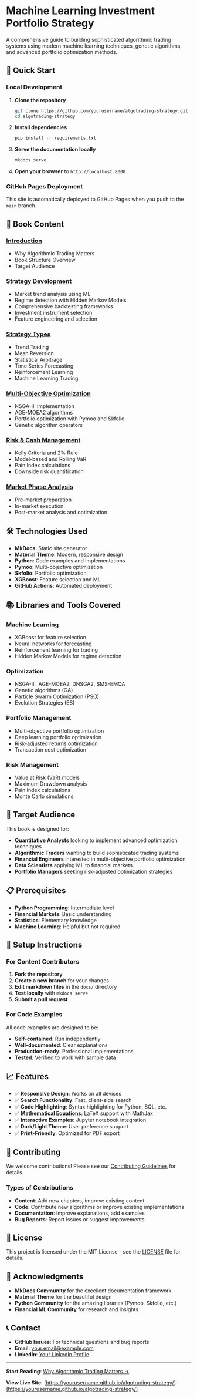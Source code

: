 # Machine Learning Investment Portfolio Strategy

A comprehensive guide to building sophisticated algorithmic trading systems using modern machine learning techniques, genetic algorithms, and advanced portfolio optimization methods.

## 🚀 Quick Start

### Local Development

1. **Clone the repository**
   ```bash
   git clone https://github.com/yourusername/algotrading-strategy.git
   cd algotrading-strategy
   ```

2. **Install dependencies**
   ```bash
   pip install -r requirements.txt
   ```

3. **Serve the documentation locally**
   ```bash
   mkdocs serve
   ```

4. **Open your browser** to `http://localhost:8000`

### GitHub Pages Deployment

This site is automatically deployed to GitHub Pages when you push to the `main` branch.

## 📖 Book Content

### [Introduction](docs/introduction/why-algo-trading.md)
- Why Algorithmic Trading Matters
- Book Structure Overview
- Target Audience

### [Strategy Development](docs/strategy-development/preparation/market-trend-decision.md)
- Market trend analysis using ML
- Regime detection with Hidden Markov Models
- Comprehensive backtesting frameworks
- Investment instrument selection
- Feature engineering and selection

### [Strategy Types](docs/strategies/trend-trading.md)
- Trend Trading
- Mean Reversion
- Statistical Arbitrage
- Time Series Forecasting
- Reinforcement Learning
- Machine Learning Trading

### [Multi-Objective Optimization](docs/optimization/multi-objective/nsga3.md)
- NSGA-III implementation
- AGE-MOEA2 algorithms
- Portfolio optimization with Pymoo and Skfolio
- Genetic algorithm operators

### [Risk & Cash Management](docs/management/risk/model-based-var.md)
- Kelly Criteria and 2% Rule
- Model-based and Rolling VaR
- Pain Index calculations
- Downside risk quantification

### [Market Phase Analysis](docs/market-phases/pre-market.md)
- Pre-market preparation
- In-market execution
- Post-market analysis and optimization

## 🛠 Technologies Used

- **MkDocs**: Static site generator
- **Material Theme**: Modern, responsive design
- **Python**: Code examples and implementations
- **Pymoo**: Multi-objective optimization
- **Skfolio**: Portfolio optimization
- **XGBoost**: Feature selection and ML
- **GitHub Actions**: Automated deployment

## 📚 Libraries and Tools Covered

### Machine Learning
- XGBoost for feature selection
- Neural networks for forecasting
- Reinforcement learning for trading
- Hidden Markov Models for regime detection

### Optimization
- NSGA-III, AGE-MOEA2, DNSGA2, SMS-EMOA
- Genetic algorithms (GA)
- Particle Swarm Optimization (PSO)
- Evolution Strategies (ES)

### Portfolio Management
- Multi-objective portfolio optimization
- Deep learning portfolio optimization
- Risk-adjusted returns optimization
- Transaction cost optimization

### Risk Management
- Value at Risk (VaR) models
- Maximum Drawdown analysis
- Pain Index calculations
- Monte Carlo simulations

## 🎯 Target Audience

This book is designed for:

- **Quantitative Analysts** looking to implement advanced optimization techniques
- **Algorithmic Traders** wanting to build sophisticated trading systems
- **Financial Engineers** interested in multi-objective portfolio optimization
- **Data Scientists** applying ML to financial markets
- **Portfolio Managers** seeking risk-adjusted optimization strategies

## 📋 Prerequisites

- **Python Programming**: Intermediate level
- **Financial Markets**: Basic understanding
- **Statistics**: Elementary knowledge
- **Machine Learning**: Helpful but not required

## 🔧 Setup Instructions

### For Content Contributors

1. **Fork the repository**
2. **Create a new branch** for your changes
3. **Edit markdown files** in the `docs/` directory
4. **Test locally** with `mkdocs serve`
5. **Submit a pull request**

### For Code Examples

All code examples are designed to be:
- **Self-contained**: Run independently
- **Well-documented**: Clear explanations
- **Production-ready**: Professional implementations
- **Tested**: Verified to work with sample data

## 📈 Features

- ✅ **Responsive Design**: Works on all devices
- ✅ **Search Functionality**: Fast, client-side search
- ✅ **Code Highlighting**: Syntax highlighting for Python, SQL, etc.
- ✅ **Mathematical Equations**: LaTeX support with MathJax
- ✅ **Interactive Examples**: Jupyter notebook integration
- ✅ **Dark/Light Theme**: User preference support
- ✅ **Print-Friendly**: Optimized for PDF export

## 🤝 Contributing

We welcome contributions! Please see our [Contributing Guidelines](CONTRIBUTING.md) for details.

### Types of Contributions

- **Content**: Add new chapters, improve existing content
- **Code**: Contribute new algorithms or improve existing implementations
- **Documentation**: Improve explanations, add examples
- **Bug Reports**: Report issues or suggest improvements

## 📄 License

This project is licensed under the MIT License - see the [LICENSE](LICENSE) file for details.

## 🙏 Acknowledgments

- **MkDocs Community** for the excellent documentation framework
- **Material Theme** for the beautiful design
- **Python Community** for the amazing libraries (Pymoo, Skfolio, etc.)
- **Financial ML Community** for research and insights

## 📞 Contact

- **GitHub Issues**: For technical questions and bug reports
- **Email**: [your.email@example.com](mailto:your.email@example.com)
- **LinkedIn**: [Your LinkedIn Profile](https://linkedin.com/in/yourprofile)

---

**Start Reading**: [Why Algorithmic Trading Matters →](docs/introduction/why-algo-trading.md)

**View Live Site**: [https://yourusername.github.io/algotrading-strategy/](https://yourusername.github.io/algotrading-strategy/)
